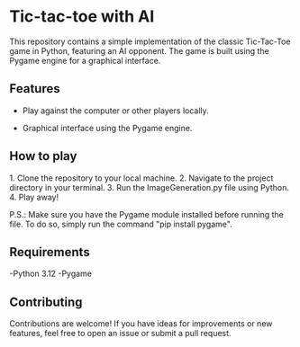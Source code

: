 <h1>Tic-tac-toe with AI</h1>
This repository contains a simple implementation of the classic Tic-Tac-Toe game in Python, featuring an AI opponent. The game is built using the Pygame engine for a graphical interface.

<h2>Features</h2>

- Play against the computer or other players locally.

- Graphical interface using the Pygame engine.

<h2>How to play</h2>
1. Clone the repository to your local machine.
2. Navigate to the project directory in your terminal.
3. Run the ImageGeneration.py file using Python.
4. Play away!

P.S.: Make sure you have the Pygame module installed before running the file. To do so, simply run the command "pip install pygame".

<h2>Requirements</h2>
-Python 3.12
-Pygame

<h2>Contributing</h2>
Contributions are welcome! If you have ideas for improvements or new features, feel free to open an issue or submit a pull request.
